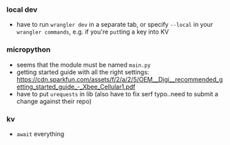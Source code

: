 ### local dev
- have to run `wrangler dev` in a separate tab,
or specify `--local` in your `wrangler commands`,
e.g. if you're `put`ting a key into KV


### micropython
- seems that the module must be named `main.py`
- getting started guide with all the right settings:
https://cdn.sparkfun.com/assets/f/2/a/2/5/OEM__Digi__recommended_getting_started_guide_-_Xbee_Cellular1.pdf
- have to put `urequests` in lib (also have to fix serf typo..need to submit a change against their repo)


### kv
- `await` everything
